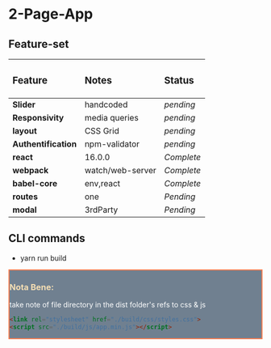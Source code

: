 # 2-Page-App

## Feature-set

|<h3>Feature</h3>|<h3>Notes</h3>|<h3>Status</h3>|
|:-----------|:-------|:-------|
|**Slider**|handcoded|*pending*|
|**Responsivity**|media queries|*pending*|
|**layout**|CSS Grid|*pending*|
|**Authentification**|npm-validator|*pending*|
|**react**|16.0.0|*Complete*|
|**webpack**|watch/web-server|*Complete*|
|**babel-core**|env,react|*Complete*|
|**routes**|one|*Pending*|
|**modal**|3rdParty|*Pending*|




## CLI commands

+ yarn run build



<div style="background: slategrey; border: 2px solid coral"><h3 style="color: wheat">Nota Bene:</h3>
<p style="color: white">take note of file directory in the dist folder's refs to css & js</p>

```html
<link rel="stylesheet" href="./build/css/styles.css">
<script src="./build/js/app.min.js"></script>
```
</div>